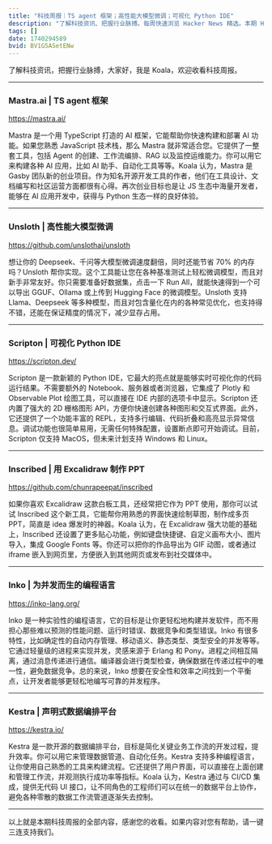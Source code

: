 ```yaml
---
title: "科技周报｜TS agent 框架；高性能大模型微调；可视化 Python IDE"
description: "了解科技资讯、把握行业脉搏。每周快速浏览 Hacker News 精选。本期 Hacker Newsletter 地址：https://buttondown.com/hacker-newsletter/archive/hacker-newsletter-734/"
tags: []
date: 1740294589
bvid: BV1G5ASetENw
---
```


了解科技资讯，把握行业脉搏，大家好，我是 Koala，欢迎收看科技周报。

---

### Mastra.ai | TS agent 框架

https://mastra.ai/

Mastra 是一个用 TypeScript 打造的 AI 框架，它能帮助你快速构建和部署 AI 功能。如果您熟悉 JavaScript 技术栈，那么 Mastra 就非常适合您。它提供了一整套工具，包括 Agent 的创建、工作流编排、RAG 以及监控运维能力。你可以用它来构建各种 AI 应用，比如 AI 助手、自动化工具等等。Koala 认为，Mastra 是 Gasby 团队新的创业项目。作为知名开源开发工具的作者，他们在工具设计、文档编写和社区运营方面都很有心得。再次创业目标也是让 JS 生态中海量开发者，能够在 AI 应用开发中，获得与 Python 生态一样的良好体验。

---

### Unsloth | 高性能大模型微调

https://github.com/unslothai/unsloth

想让你的 Deepseek、千问等大模型微调速度翻倍，同时还能节省 70% 的内存吗？Unsloth 帮你实现。这个工具能让您在各种基准测试上轻松微调模型，而且对新手非常友好。你只需要准备好数据集，点击一下 Run All，就能快速得到一个可以导出 GGUF、Ollama 或上传到 Hugging Face 的微调模型。Unsloth 支持 Llama、Deepseek 等多种模型，而且对包含量化在内的各种常见优化，也支持得不错，还能在保证精度的情况下，减少显存占用。


---

### Scripton | 可视化 Python IDE

https://scripton.dev/

Scripton 是一款新颖的 Python IDE，它最大的亮点就是能够实时可视化你的代码运行结果。不需要额外的 Notebook、服务器或者浏览器，它集成了 Plotly 和 Observable Plot 绘图工具，可以直接在 IDE 内部的选项卡中显示。Scripton 还内置了强大的 2D 栅格图形 API，方便你快速创建各种图形和交互式界面。此外，它还提供了一个功能丰富的 REPL，支持多行编辑、代码折叠和高亮显示异常信息。调试功能也很简单易用，无需任何特殊配置，设置断点即可开始调试。目前，Scripton 仅支持 MacOS，但未来计划支持 Windows 和 Linux。


---

### Inscribed | 用 Excalidraw 制作 PPT

https://github.com/chunrapeepat/inscribed

如果你喜欢 Excalidraw 这款白板工具，还经常把它作为 PPT 使用，那你可以试试 Inscribed 这个新工具，它能帮你用熟悉的界面快速绘制草图，制作成多页 PPT，简直是 idea 爆发时的神器。Koala 认为，在 Excalidraw 强大功能的基础上，Inscribed 还设置了更多贴心功能，例如键盘快捷键、自定义画布大小、图片导入，集成 Google Fonts 等。你还可以把你的作品导出为 GIF 动图，或者通过 iframe 嵌入到网页里，方便嵌入到其他网页或发布到社交媒体中。

---

### Inko | 为并发而生的编程语言

https://inko-lang.org/

Inko 是一种实验性的编程语言，它的目标是让你更轻松地构建并发软件，而不用担心那些难以预测的性能问题、运行时错误、数据竞争和类型错误。Inko 有很多特性，比如确定性的自动内存管理、移动语义、静态类型、类型安全的并发等等。它通过轻量级的进程来实现并发，灵感来源于 Erlang 和 Pony。进程之间相互隔离，通过消息传递进行通信。编译器会进行类型检查，确保数据在传递过程中的唯一性，避免数据竞争。总的来说，Inko 想要在安全性和效率之间找到一个平衡点，让开发者能够更轻松地编写可靠的并发程序。

---

### Kestra | 声明式数据编排平台

https://kestra.io/

Kestra 是一款开源的数据编排平台，目标是简化关键业务工作流的开发过程，提升效率。你可以用它来管理数据管道、自动化任务。Kestra 支持多种编程语言，让你使用自己熟悉的工具来构建流程。它还提供了用户界面，可以直接在上面创建和管理工作流，并观测执行成功率等指标。Koala 认为，Kestra 通过与 CI/CD 集成，提供无代码 UI 接口，让不同角色的工程师们可以在统一的数据平台上协作，避免各种零散的数据工作流管道逐渐失去控制。

---

以上就是本期科技周报的全部内容，感谢您的收看。如果内容对您有帮助，请一键三连支持我们。


